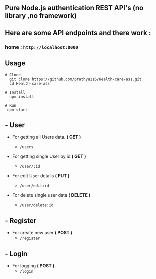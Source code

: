 ## Pure Node.js authentication REST API's (no library ,no framework)
## Here are some API endpoints and there work :

### home : `http://localhost:8000`
## Usage

```
# Clone
  git clone https://github.com/prathyu116/Health-care-ass.git
  cd Health-care-ass
  
# Install
  npm install

# Run
 npm start
```

## - User

- For getting all Users data. **( GET )**
  - `/users`
- For getting single User by id **( GET )**
  - `/user/:id`

- For edit User details **( PUT )**
  - `/user/edit:id`

- For delete single user data **( DELETE )**
    - `/user/delete:id`

## - Register

- For create new user **( POST )**
  - `/register`

## - Login

- For logging **( POST )**
  - `/login`


